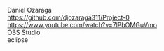 Daniel Ozaraga<br>
https://github.com/djozaraga311/Project-0<br>
https://www.youtube.com/watch?v=7lPbOMGuVmo<br>
OBS Studio<br>
eclipse<br>
